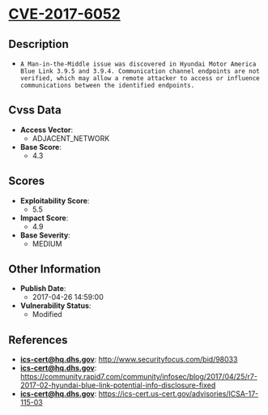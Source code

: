
# [CVE-2017-6052](https://cve.mitre.org/cgi-bin/cvename.cgi?name=CVE-2017-6052)

## Description

- `A Man-in-the-Middle issue was discovered in Hyundai Motor America Blue Link 3.9.5 and 3.9.4. Communication channel endpoints are not verified, which may allow a remote attacker to access or influence communications between the identified endpoints.`

## Cvss Data

- **Access Vector**:
  - ADJACENT_NETWORK
- **Base Score**:
  - 4.3

## Scores

- **Exploitability Score**:
  - 5.5
- **Impact Score**:
  - 4.9
- **Base Severity**:
  - MEDIUM

## Other Information

- **Publish Date**:
  - 2017-04-26 14:59:00
- **Vulnerability Status**:
  - Modified

## References

- **ics-cert@hq.dhs.gov**: http://www.securityfocus.com/bid/98033
- **ics-cert@hq.dhs.gov**: https://community.rapid7.com/community/infosec/blog/2017/04/25/r7-2017-02-hyundai-blue-link-potential-info-disclosure-fixed
- **ics-cert@hq.dhs.gov**: https://ics-cert.us-cert.gov/advisories/ICSA-17-115-03
